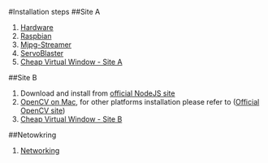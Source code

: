 #Installation steps
##Site A
1. [Hardware](hardwareA.md)
2. [Raspbian](raspbian.md)
3. [Mjpg-Streamer](mjpg-streamer.md)
4. [ServoBlaster](servoBlaster.md)
5. [Cheap Virtual Window - Site A](vwcA.md)

##Site B
1. Download and install from <a href="https://nodejs.org/en/download/" target="_blank">official NodeJS site</a>
2. [OpenCV on Mac](opencvMac.md), for other platforms installation please refer to (<a href="http://opencv.org/" target="_blank">Official OpenCV site</a>)
3. [Cheap Virtual Window - Site B](vwcB.md)

##Netowkring
1. [Networking](network.md)
